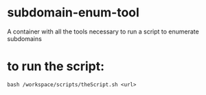 # subdomain-enum-tool
A container with all the tools necessary to run a script to enumerate subdomains

# to run the script:
`bash /workspace/scripts/theScript.sh <url>`